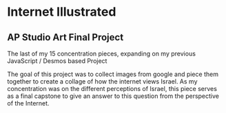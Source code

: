 # Internet Illustrated

## AP Studio Art Final Project
The last of my 15 concentration pieces, expanding on my previous JavaScript / Desmos based Project

The goal of this project was to collect images from google and piece them together to create a collage of how the internet views Israel. As my concentration was on the different perceptions of Israel, this piece serves as a final capstone to give an answer to this question from the perspective of the Internet.